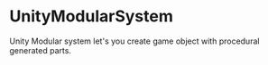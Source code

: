 # UnityModularSystem
Unity Modular system let's you create game object with procedural generated parts. 
